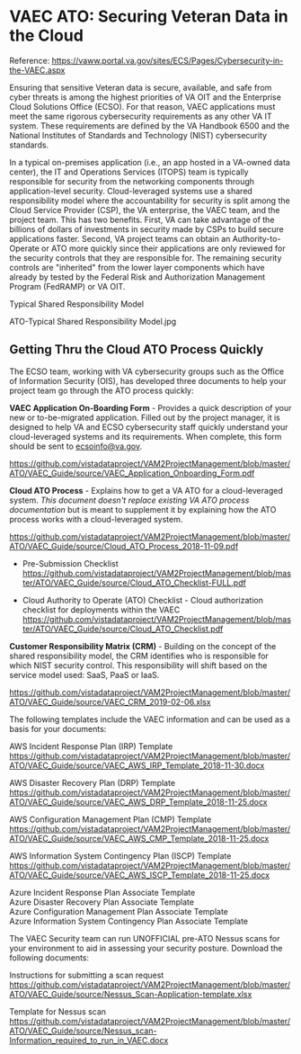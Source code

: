 # VAEC ATO: Securing Veteran Data in the Cloud

Reference: 
https://vaww.portal.va.gov/sites/ECS/Pages/Cybersecurity-in-the-VAEC.aspx


Ensuring that sensitive Veteran data is secure, available, and safe from cyber threats is among the highest priorities of VA OIT and the Enterprise Cloud Solutions Office (ECSO).  For that reason, VAEC applications must meet the same rigorous cybersecurity requirements as any other VA IT system.  These requirements are defined by the VA Handbook 6500 and the National Institutes of Standards and Technology (NIST) cybersecurity standards. 

In a typical on-premises application (i.e., an app hosted in a VA-owned data center), the IT and Operations Services (ITOPS) team is typically responsible for security from the networking components through application-level security.  Cloud-leveraged systems use a shared responsibility model where the accountability for security is split among the Cloud Service Provider (CSP), the VA enterprise, the VAEC team, and the project team.  This has two benefits.  First, VA can take advantage of the billions of dollars of investments in security made by CSPs to build secure applications faster.  Second, VA project teams can obtain an Authority-to-Operate or ATO more quickly since their applications are only reviewed for the security controls that they are responsible for.  The remaining security controls are "inherited" from the lower layer components which have already by tested by the Federal Risk and Authorization Management Program (FedRAMP) or VA OIT.

Typical Shared Responsibility Model

ATO-Typical Shared Responsibility Model.jpg 

## Getting Thru the Cloud ATO Process Quickly

The ECSO team, working with VA cybersecurity groups such as the Office of Information Security (OIS), has developed three documents to help your project team go through the ATO process quickly:

__VAEC Application On-Boarding Form__ - Provides a quick description of your new or to-be-migrated application. Filled out by the project manager, it is designed to help VA and ECSO cybersecurity staff quickly understand your cloud-leveraged systems and its requirements.  When complete, this form should be sent to ecsoinfo@va.gov.

https://github.com/vistadataproject/VAM2ProjectManagement/blob/master/ATO/VAEC_Guide/source/VAEC_Application_Onboarding_Form.pdf

__Cloud ATO Process__ - Explains how to get a VA ATO for a cloud-leveraged system. *This document doesn't replace existing VA ATO process documentation* but is meant to supplement it by explaining how the ATO process works with a cloud-leveraged system. 

https://github.com/vistadataproject/VAM2ProjectManagement/blob/master/ATO/VAEC_Guide/source/Cloud_ATO_Process_2018-11-09.pdf


* Pre-Submission Checklist
https://github.com/vistadataproject/VAM2ProjectManagement/blob/master/ATO/VAEC_Guide/source/Cloud_ATO_Checklist-FULL.pdf

* Cloud Authority to Operate (ATO) Checklist - Cloud authorization checklist for deployments within the VAEC
https://github.com/vistadataproject/VAM2ProjectManagement/blob/master/ATO/VAEC_Guide/source/Cloud_ATO_Checklist.pdf


__Customer Responsibility Matrix (CRM)__ - Building on the concept of the shared responsibility model, the CRM identifies who is responsible for which NIST security control.  This responsibility will shift based on the service model used: SaaS, PaaS or IaaS.

https://github.com/vistadataproject/VAM2ProjectManagement/blob/master/ATO/VAEC_Guide/source/VAEC_CRM_2019-02-06.xlsx

The following templates include the VAEC information and can be used as a basis for your documents:

AWS Incident Response Plan (IRP) Template
https://github.com/vistadataproject/VAM2ProjectManagement/blob/master/ATO/VAEC_Guide/source/VAEC_AWS_IRP_Template_2018-11-30.docx

AWS Disaster Recovery Plan (DRP) Template  
https://github.com/vistadataproject/VAM2ProjectManagement/blob/master/ATO/VAEC_Guide/source/VAEC_AWS_DRP_Template_2018-11-25.docx

AWS Configuration Management Plan (CMP) Template
https://github.com/vistadataproject/VAM2ProjectManagement/blob/master/ATO/VAEC_Guide/source/VAEC_AWS_CMP_Template_2018-11-25.docx

AWS Information System Contingency Plan (ISCP) Template
https://github.com/vistadataproject/VAM2ProjectManagement/blob/master/ATO/VAEC_Guide/source/VAEC_AWS_ISCP_Template_2018-11-25.docx


Azure Incident Response Plan Associate Template  
Azure Disaster Recovery Plan Associate Template   
Azure Configuration Management Plan Associate Template  
Azure Information System Contingency Plan Associate Template  


The VAEC Security team can run UNOFFICIAL pre-ATO Nessus scans for your environment to aid in assessing your security posture. Download the following documents:

Instructions for submitting a scan request
https://github.com/vistadataproject/VAM2ProjectManagement/blob/master/ATO/VAEC_Guide/source/Nessus_Scan-Application-template.xlsx

Template for Nessus scan
https://github.com/vistadataproject/VAM2ProjectManagement/blob/master/ATO/VAEC_Guide/source/Nessus_scan-Information_required_to_run_in_VAEC.docx

